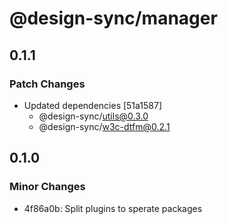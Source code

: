 # @design-sync/manager

## 0.1.1

### Patch Changes

- Updated dependencies [51a1587]
  - @design-sync/utils@0.3.0
  - @design-sync/w3c-dtfm@0.2.1

## 0.1.0

### Minor Changes

- 4f86a0b: Split plugins to sperate packages
